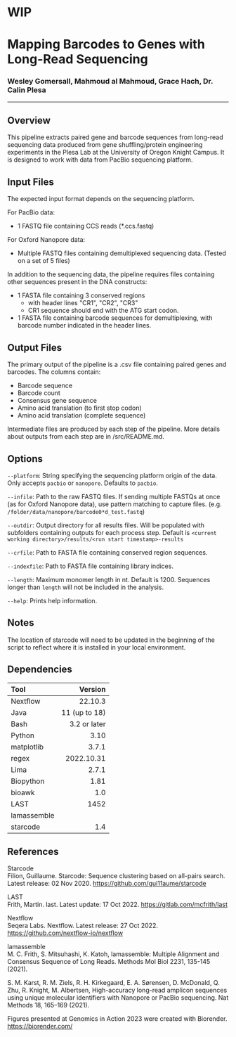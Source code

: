# WIP 

# Mapping Barcodes to Genes with Long-Read Sequencing

### Wesley Gomersall, Mahmoud al Mahmoud, Grace Hach, Dr. Calin Plesa

--------------------------------------

## Overview

This pipeline extracts paired gene and barcode sequences from long-read sequencing data produced from gene shuffling/protein engineering experiments in the Plesa Lab at the University of Oregon Knight Campus. It is designed to work with data from PacBio sequencing platform.

## Input Files

The expected input format depends on the sequencing platform.

For PacBio data: 

* 1 FASTQ file containing CCS reads (*.ccs.fastq)

For Oxford Nanopore data:

* Multiple FASTQ files containing demultiplexed sequencing data. (Tested on a set of 5 files)

In addition to the sequencing data, the pipeline requires files containing other sequences present in the DNA constructs:

* 1 FASTA file containing 3 conserved regions
    * with header lines "CR1", "CR2", "CR3"
    * CR1 sequence should end with the ATG start codon.
* 1 FASTA file containing barcode sequences for demultiplexing, with barcode number indicated in the header lines.


## Output Files

The primary output of the pipeline is a .csv file containing paired genes and barcodes. The columns contain:

* Barcode sequence
* Barcode count
* Consensus gene sequence
* Amino acid translation (to first stop codon)
* Amino acid translation (complete sequence)

Intermediate files are produced by each step of the pipeline. More details about outputs from each step are in /src/README.md.


## Options

`--platform`: String specifying the sequencing platform origin of the data. Only accepts `pacbio` or `nanopore`. Defaults to `pacbio`.

`--infile`: Path to the raw FASTQ files. If sending multiple FASTQs at once (as for Oxford Nanopore data), use pattern matching to capture files. (e.g. `/folder/data/nanopore/barcode0*d_test.fastq`)

`--outdir`: Output directory for all results files. Will be populated with subfolders containing outputs for each process step. Default is `<current working directory>/results/<run start timestamp>-results`

`--crfile`: Path to FASTA file containing conserved region sequences.

`--indexfile`: Path to FASTA file containing library indices.

`--length`: Maximum monomer length in nt. Default is 1200. Sequences longer than `length` will not be included in the analysis.

`--help`: Prints help information.

## Notes

The location of starcode will need to be updated in the beginning of the script to reflect where it is installed in your local environment.


## Dependencies

| Tool        | Version       |
| :---------- | ------------: |
| Nextflow    | 22.10.3       |
| Java        | 11 (up to 18) |
| Bash        | 3.2 or later  |
| Python      | 3.10          |
| matplotlib  | 3.7.1         |
| regex       | 2022.10.31    |
| Lima        | 2.7.1         |
| Biopython   | 1.81          |
| bioawk      | 1.0           |
| LAST        | 1452          |
| lamassemble |               |
| starcode    | 1.4           |


## References

Starcode  
Filion, Guillaume. Starcode: Sequence clustering based on all-pairs search. Latest release: 02 Nov 2020. https://github.com/gui11aume/starcode

LAST  
Frith, Martin. last. Latest update: 17 Oct 2022. https://gitlab.com/mcfrith/last

Nextflow  
Seqera Labs. Nextflow. Latest release: 27 Oct 2022. https://github.com/nextflow-io/nextflow

lamassemble  
M. C. Frith, S. Mitsuhashi, K. Katoh, lamassemble: Multiple Alignment and Consensus Sequence of Long Reads. Methods Mol Biol 2231, 135-145 (2021). 

S. M. Karst, R. M. Ziels, R. H. Kirkegaard, E. A. Sørensen, D. McDonald, Q. Zhu, R. Knight, M. Albertsen, High-accuracy long-read amplicon sequences using unique molecular identifiers with Nanopore or PacBio sequencing. Nat Methods 18, 165–169 (2021).

Figures presented at Genomics in Action 2023 were created with Biorender. https://biorender.com/
